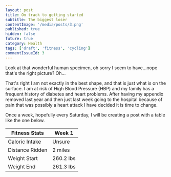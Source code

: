 ```yaml
---
layout: post
title: On track to getting started
subtitle: The biggest loser
contentImage: '/media/posts/3.png'
published: true
hidden: false
future: true
category: Health
tags: ['draft', 'fitness', 'cycling']
commentIssueId: 3
---
```

Look at that wonderful human specimen, oh sorry I seem to have...nope that's the right picture? Oh...

That's right I am not exactly in the best shape, and that is just what is on the surface. I am at risk of High Blood Pressure (HBP) and my family has a frequent history of diabetes and heart problems. After having my appendix removed last year and then just last week going to the hospital because of pain that was possibly a heart attack I have decided it is time to change.

Once a week, hopefully every Saturday, I will be creating a post with a table like the one below.

| Fitness Stats   | Week 1    |
|-----------------|-----------|
| Caloric Intake  | Unsure    |
| Distance Ridden | 2 miles   |
| Weight Start    | 260.2 lbs |
| Weight End      | 261.3 lbs |
